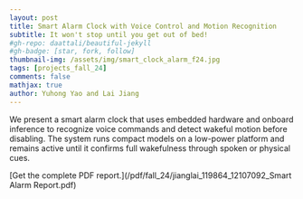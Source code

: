 ```yaml
---
layout: post
title: Smart Alarm Clock with Voice Control and Motion Recognition
subtitle: It won't stop until you get out of bed!
#gh-repo: daattali/beautiful-jekyll
#gh-badge: [star, fork, follow]
thumbnail-img: /assets/img/smart_clock_alarm_f24.jpg
tags: [projects_fall_24]
comments: false
mathjax: true
author: Yuhong Yao and Lai Jiang
---
```


We present a smart alarm clock that uses embedded hardware and onboard inference to
recognize voice commands and detect wakeful motion before disabling. The system runs
compact models on a low-power platform and remains active until it confirms full wakefulness
through spoken or physical cues.    

[Get the complete PDF report.](/pdf/fall_24/jianglai_119864_12107092_Smart Alarm Report.pdf)

